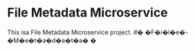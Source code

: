 # File Metadata Microservice

This isa File Metadata Microservice project.
#� �F�i�l�e�-�M�e�t�a�d�a�t�a�
�

